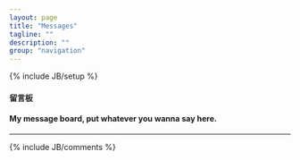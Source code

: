 ```yaml
---
layout: page
title: "Messages"
tagline: ""
description: ""
group: "navigation"
---
```

{% include JB/setup %}
#### 留言板
#### My message board, put whatever you wanna say here.

---
{% include JB/comments %}
